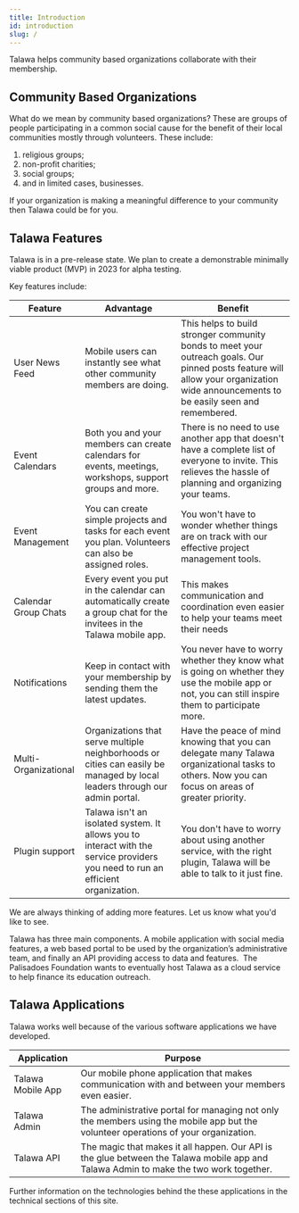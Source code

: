 ```yaml
---
title: Introduction
id: introduction
slug: /
---
```


Talawa helps community based organizations collaborate with their membership. 

## Community Based Organizations

What do we mean by community based organizations? These are groups of people participating in a common social cause for the benefit of their local communities mostly through volunteers. These include:

1. religious groups;
2. non-profit charities;
3. social groups;
4. and in limited cases, businesses.

If your organization is making a meaningful difference to your community then Talawa could be for you.

## Talawa Features

Talawa is in a pre-release state. We plan to create a demonstrable minimally viable product (MVP) in 2023 for alpha testing. 

Key features include:
​

| Feature              | Advantage                                                                                                                        | Benefit                                                                                                                                                                              |
| -------------------- | -------------------------------------------------------------------------------------------------------------------------------- | ------------------------------------------------------------------------------------------------------------------------------------------------------------------------------------ |
| User News Feed       | Mobile users can instantly see what other community members are doing.                                                           | This helps to build stronger community bonds to meet your outreach goals. Our pinned posts feature will allow your organization wide announcements to be easily seen and remembered. |
| Event Calendars      | Both you and your members can create calendars for events, meetings, workshops, support groups and more.                         | There is no need to use another app that doesn't have a complete list of everyone to invite. This relieves the hassle of planning and organizing your teams.                         |
| Event Management     | You can create simple projects and tasks for each event you plan. Volunteers can also be assigned roles.                         | You won't have to wonder whether things are on track with our effective project management tools.                                                                                    |
| Calendar Group Chats | Every event you put in the calendar can automatically create a group chat for the invitees in the Talawa mobile app.             | This makes communication and coordination even easier to help your teams meet their needs                                                                                            |
| Notifications        | Keep in contact with your membership by sending them the latest updates.                                                         | You never have to worry whether they know what is going on whether they use the mobile app or not, you can still inspire them to participate more.                                   |
| Multi-Organizational | Organizations that serve multiple neighborhoods or cities can easily be managed by local leaders through our admin portal.       | Have the peace of mind knowing that you can delegate many Talawa organizational tasks to others. Now you can focus on areas of greater priority.                                     |
| Plugin support       | Talawa isn't an isolated system. It allows you to interact with the service providers you need to run an efficient organization. | You don't have to worry about using another service, with the right plugin, Talawa will be able to talk to it just fine.                                                             |

We are always thinking of adding more features. Let us know what you'd like to see.


Talawa has three main components. A mobile application with social media features, a web based portal to be used by the organization’s administrative team, and finally an API providing access to data and features.
​​
The Palisadoes Foundation wants to eventually host Talawa as a cloud service to help finance its education outreach.
​
## Talawa Applications

Talawa works well because of the various software applications we have developed.

| Application       | Purpose                                                                                                                               |
| ----------------- | ------------------------------------------------------------------------------------------------------------------------------------- |
| Talawa Mobile App | Our mobile phone application that makes communication with and between your members even easier.                                      |
| Talawa Admin      | The administrative portal for managing not only the members using the mobile app but the volunteer operations of your organization.   |
| Talawa API        | The magic that makes it all happen. Our API is the glue between the Talawa mobile app and Talawa Admin to make the two work together. |


Further information on the technologies behind the these applications in the technical sections of this site.
